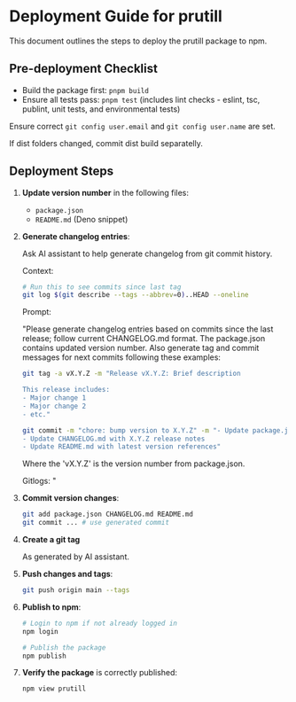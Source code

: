 # Deployment Guide for prutill

This document outlines the steps to deploy the prutill package to npm.

## Pre-deployment Checklist

- Build the package first: `pnpm build`
- Ensure all tests pass: `pnpm test` (includes lint checks - eslint, tsc, publint, unit tests, and environmental tests)

Ensure correct `git config user.email` and `git config user.name` are set.

If dist folders changed, commit dist build separatelly.

## Deployment Steps

1. **Update version number** in the following files:

    - `package.json`
    - `README.md` (Deno snippet)

2. **Generate changelog entries**:

    Ask AI assistant to help generate changelog from git commit history.

    Context:

    ```bash
    # Run this to see commits since last tag
    git log $(git describe --tags --abbrev=0)..HEAD --oneline
    ```

    Prompt:

    "Please generate changelog entries based on commits since the last release; follow current CHANGELOG.md format. The
    package.json contains updated version number. Also generate tag and commit messages for next commits following these
    examples:

    ```bash
    git tag -a vX.Y.Z -m "Release vX.Y.Z: Brief description

    This release includes:
    - Major change 1
    - Major change 2
    - etc."
    ```

    ```bash
    git commit -m "chore: bump version to X.Y.Z" -m "- Update package.json version to X.Y.Z
    - Update CHANGELOG.md with X.Y.Z release notes
    - Update README.md with latest version references"
    ```

    Where the 'vX.Y.Z' is the version number from package.json.

    Gitlogs: "

3. **Commit version changes**:

    ```bash
    git add package.json CHANGELOG.md README.md
    git commit ... # use generated commit
    ```

4. **Create a git tag**

    As generated by AI assistant.

5. **Push changes and tags**:

    ```bash
    git push origin main --tags
    ```

6. **Publish to npm**:

    ```bash
    # Login to npm if not already logged in
    npm login

    # Publish the package
    npm publish
    ```

7. **Verify the package** is correctly published:

    ```bash
    npm view prutill
    ```
